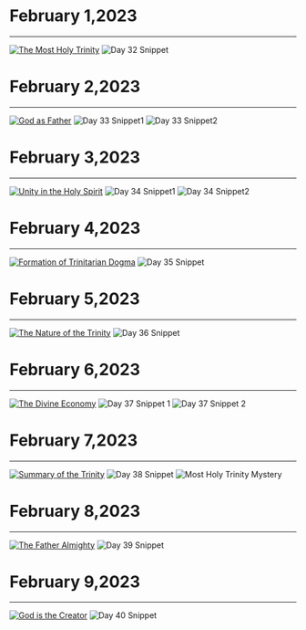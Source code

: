 # February 1,2023
---

[![The Most Holy Trinity](https://img.youtube.com/vi/dd0QXMRz0yE/maxresdefault.jpg)](https://youtu.be/dd0QXMRz0yE "The Most Holy Trinity")
![Day 32 Snippet](https://github.com/fernal73/CIAY/blob/main/February/jpgs/Day32Snippet.jpg?raw=true)

# February 2,2023
---

[![God as Father](https://img.youtube.com/vi/OTszf9eOiHY/maxresdefault.jpg)](https://youtu.be/OTszf9eOiHY "God as Father")
![Day 33 Snippet1](https://github.com/fernal73/CIAY/blob/main/February/jpgs/Day33Snippet1.jpg?raw=true)
![Day 33 Snippet2](https://github.com/fernal73/CIAY/blob/main/February/jpgs/Day33Snippet2.jpg?raw=true)

# February 3,2023
---

[![Unity in the Holy Spirit](https://img.youtube.com/vi/JpWe10yGaLs/maxresdefault.jpg)](https://youtu.be/JpWe10yGaLs "Unity in the Holy Spirit")
![Day 34 Snippet1](https://github.com/fernal73/CIAY/blob/main/February/jpgs/Day34Snippet1.jpg?raw=true)
![Day 34 Snippet2](https://github.com/fernal73/CIAY/blob/main/February/jpgs/Day34Snippet2.jpg?raw=true)

# February 4,2023
---

[![Formation of Trinitarian Dogma](https://img.youtube.com/vi/xFB_76gATvc/maxresdefault.jpg)](https://youtu.be/xFB_76gATvc "Formation of Trinitarian Dogma")
![Day 35 Snippet](https://github.com/fernal73/CIAY/blob/main/February/jpgs/Day35Snippet.jpg?raw=true)

# February 5,2023
---

[![The Nature of the Trinity](https://img.youtube.com/vi/BPR1mWKLkig/maxresdefault.jpg)](https://youtu.be/BPR1mWKLkig "The Nature of the Trinity")
![Day 36 Snippet](https://github.com/fernal73/CIAY/blob/main/February/jpgs/Day36Snippet.jpg?raw=true)

# February 6,2023
---

[![The Divine Economy](https://img.youtube.com/vi/jxJnG2dekSc/maxresdefault.jpg)](https://youtu.be/jxJnG2dekSc "The Divine Economy")
![Day 37 Snippet 1](https://github.com/fernal73/CIAY/blob/main/February/jpgs/Day37Snippet1.jpg?raw=true)
![Day 37 Snippet 2](https://github.com/fernal73/CIAY/blob/main/February/jpgs/Day37Snippet2.jpg?raw=true)

# February 7,2023
---
[![Summary of the Trinity](https://img.youtube.com/vi/U6etZyhOZZc/maxresdefault.jpg)](https://youtu.be/U6etZyhOZZc "Summary of the Trinity")
![Day 38 Snippet](https://github.com/fernal73/CIAY/blob/main/February/jpgs/Day38Snippet.jpg?raw=true)
![Most Holy Trinity Mystery](https://github.com/fernal73/CIAY/blob/main/February/jpgs/HolyTrinityMystery.jpg?raw=true)

# February 8,2023
---
[![The Father Almighty](https://img.youtube.com/vi/n6MMrpNdEd4/maxresdefault.jpg)](https://youtu.be/n6MMrpNdEd4 "The Father Almighty")
![Day 39 Snippet](https://github.com/fernal73/CIAY/blob/main/February/jpgs/Day39Snippet.jpg?raw=true)

# February 9,2023
---
[![God is the Creator](https://img.youtube.com/vi/yC98tBMZNT0/maxresdefault.jpg)](https://youtu.be/yC98tBMZNT0 "God is the Creator")
![Day 40 Snippet](https://github.com/fernal73/CIAY/blob/main/February/jpgs/Day40Snippet.jpg?raw=true)
